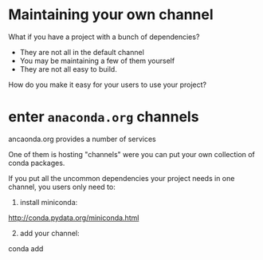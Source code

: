 # Maintaining your own channel

What if you have a project with a bunch of dependencies?

 * They are not all in the default channel
 * You may be maintaining a few of them yourself
 * They are not all easy to build.

How do you make it easy for your users to use your project?

# enter `anaconda.org` channels

ancaonda.org provides a number of services

One of them is hosting "channels" were you can put your own collection of conda packages.

If you put all the uncommon dependencies your project needs in one channel, you users only need to:

1) install miniconda:

http://conda.pydata.org/miniconda.html

2) add your channel:

conda add 
